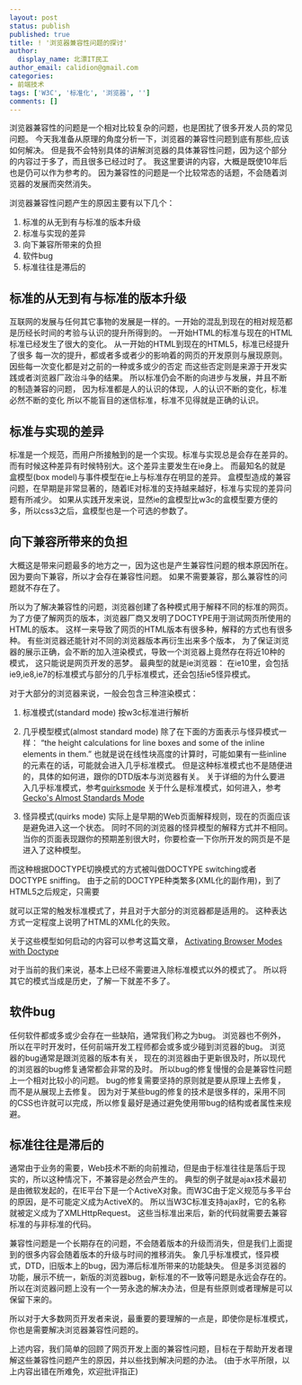 ```yaml
---
layout: post
status: publish
published: true
title: ! '浏览器兼容性问题的探讨'
author:
  display_name: 北漂IT民工
author_email: calidion@gmail.com
categories:
- 前端技术
tags: ['W3C', '标准化', '浏览器', '']
comments: []
---
```


浏览器兼容性的问题是一个相对比较复杂的问题，也是困扰了很多开发人员的常见问题。
今天我准备从原理的角度分析一下，浏览器的兼容性问题到底有那些,应该如何解决。
但是我不会特别具体的讲解浏览器的具体兼容性问题，因为这个部分的内容过于多了，而且很多已经过时了。
我这里要讲的内容，大概是既使10年后也是仍可以作为参考的。
因为兼容性的问题是一个比较常态的话题，不会随着浏览器的发展而突然消失。

浏览器兼容性问题产生的原因主要有以下几个：
  1. 标准的从无到有与标准的版本升级
  2. 标准与实现的差异
  3. 向下兼容所带来的负担
  4. 软件bug
  5. 标准往往是滞后的


## 标准的从无到有与标准的版本升级

  互联网的发展与任何其它事物的发展是一样的。一开始的混乱到现在的相对规范都是历经长时间的考验与认识的提升所得到的。
  一开始HTML的标准与现在的HTML标准已经发生了很大的变化。
  从一开始的HTML到现在的HTML5，标准已经提升了很多
  每一次的提升，都或者多或者少的影响着的网页的开发原则与展现原则。
  因些每一次变化都是对之前的一种或多或少的否定
  而这些否定则是来源于开发实践或者浏览器厂政治斗争的结果。
  所以标准仍会不断的向进步与发展，并且不断的制造兼容的问题，
  因为标准都是人的认识的体现，人的认识不断的变化，标准必然不断的变化
  所以不能盲目的迷信标准，标准不见得就是正确的认识。

## 标准与实现的差异

  标准是一个规范，而用户所接触到的是一个实现。标准与实现总是会存在差异的。而有时候这种差异有时候特别大。这个差异主要发生在ie身上。
  而最知名的就是盒模型(box model)与事件模型在ie上与标准存在明显的差异。
  盒模型造成的兼容问题，在早期是非常显著的，随着IE对标准的支持越来越好，标准与实现的差异问题有所减少。
  如果从实践开发来说，显然ie的盒模型比w3c的盒模型要方便的多，所以css3之后，盒模型也是一个可选的参数了。

## 向下兼容所带来的负担

  大概这是带来问题最多的地方之一，因为这也是产生兼容性问题的根本原因所在。
  因为要向下兼容，所以才会存在兼容性问题。
  如果不需要兼容，那么兼容性的问题就不存在了。

  所以为了解决兼容性的问题，浏览器创建了各种模式用于解释不同的标准的网页。
  为了方便了解网页的版本，浏览器厂商又发明了DOCTYPE用于测试网页所使用的HTML的版本。
  这样一来导致了网页的HTML版本有很多种，解释的方式也有很多种。
  有些浏览器还能针对不同的浏览器版本再衍生出来多个版本，
  为了保证浏览器的展示正确，会不断的加入渲染模式，导致一个浏览器上竟然存在将近10种的模式，
  这只能说是网页开发的恶梦。
  最典型的就是ie浏览器：
  在ie10里，会包括ie9,ie8,ie7的标准模式与部分的几乎标准模式，还会包括ie5怪异模式。

  对于大部分的浏览器来说，一般会包含三种渲染模式：
  
  1. 标准模式(standard mode)
    按w3c标准进行解析

  2. 几乎模型模式(almost standard mode)
    除了在下面的方面表示与怪异模式一样：
    “the height calculations for line boxes and some of the inline elements in them.”
    也就是说在线性块高度的计算时，可能如果有一些inline的元素在的话，可能就会进入几乎标准模式。
    但是这种标准模式也不是随便进的，具体的如何进，跟你的DTD版本与浏览器有关。
    关于详细的为什么要进入几乎标准模式，参考[quirksmode](http://www.quirksmode.org/css/quirksmode.html)
    关于什么是标准模式，如何进入，参考[Gecko's Almost Standards Mode](https://developer.mozilla.org/en-US/docs/Gecko's_Almost_Standards_Mode)

  3. 怪异模式(quirks mode)
    实际上是早期的Web页面解释规则，现在的页面应该是避免进入这一个状态。
    同时不同的浏览器的怪异模型的解释方式并不相同。
    当你的页面表现跟你的预期差别很大时，你要检查一下你所开发的网页是不是进入了这种模型。

  而这种根据DOCTYPE切换模式的方式被叫做DOCTYPE switching或者DOCTYPE sniffing。
  由于之前的DOCTYPE种类繁多(XML化的副作用)，到了HTML5之后规定，只需要
  <!DOCTYPE html>
  就可以正常的触发标准模式了，并且对于大部分的浏览器都是适用的。
  这种表达方式一定程度上说明了HTML的XML化的失败。

  关于这些模型如何启动的内容可以参考这篇文章， [Activating Browser Modes with Doctype](https://hsivonen.fi/doctype/)

  对于当前的我们来说，基本上已经不需要进入除标准模式以外的模式了。
  所以将其它的模式当成是历史，了解一下就差不多了。

## 软件bug

  任何软件都或多或少会存在一些缺陷，通常我们称之为bug。
  浏览器也不例外，所以在平时开发时，任何前端开发工程师都会或多或少碰到浏览器的bug。
  浏览器的bug通常是跟浏览器的版本有关，
  现在的浏览器由于更新很及时，所以现代的浏览器的bug修复通常都会非常的及时。
  所以bug的修复慢慢的会是兼容性问题上一个相对比较小的问题。
  bug的修复需要坚持的原则就是要从原理上去修复，而不是从展现上去修复。
  因为对于某些bug的修复的技术是很多样的，采用不同的CSS也许就可以完成，所以修复最好是通过避免使用带bug的结构或者属性来规避。


## 标准往往是滞后的

  通常由于业务的需要，Web技术不断的向前推动，但是由于标准往往是落后于现实的，所以这种情况下，不兼容是必然会产生的。
  典型的例子就是ajax技术最初是由微软发起的，在IE平台下是一个ActiveX对象。而W3C由于定义规范与多平台的原因，是不可能定义成为ActiveX的。
  所以当W3C标准支持ajax时，它的名称就被定义成为了XMLHttpRequest。
  这些当标准出来后，新的代码就需要去兼容标准的与非标准的代码。

兼容性问题是一个长期存在的问题，不会随着版本的升级而消失，但是我们上面提到的很多内容会随着版本的升级与时间的推移消失。
象几乎标准模式，怪异模式，DTD，旧版本上的bug，因为滞后标准所带来的功能缺失。
但是多浏览器的功能，展示不统一，新版的浏览器bug，新标准的不一致等问题是永远会存在的。
所以在浏览器问题上没有一个一劳永逸的解决办法，但是有些原则或者理解是可以保留下来的。

所以对于大多数网页开发者来说，最重要的要理解的一点是，即使你是标准模式，你也是需要解决浏览器兼容性问题的。

上述内容，我们简单的回顾了网页开发上面的兼容性问题，目标在于帮助开发者理解这些兼容性问题产生的原因，并以些找到解决问题的办法。
(由于水平所限，以上内容出错在所难免，欢迎批评指正)